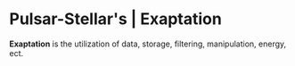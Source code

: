 # Pulsar-Stellar's | Exaptation

**Exaptation** is the utilization of data, storage, filtering, manipulation, energy, ect.